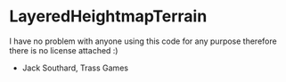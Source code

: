 # LayeredHeightmapTerrain
I have no problem with anyone using this code for any purpose therefore there is no license attached :)
- Jack Southard, Trass Games
